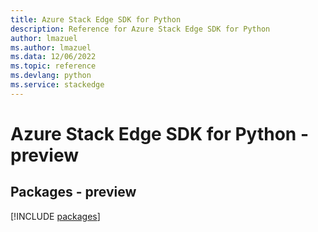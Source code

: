 ```yaml
---
title: Azure Stack Edge SDK for Python
description: Reference for Azure Stack Edge SDK for Python
author: lmazuel
ms.author: lmazuel
ms.data: 12/06/2022
ms.topic: reference
ms.devlang: python
ms.service: stackedge
---
```

# Azure Stack Edge SDK for Python - preview
## Packages - preview
[!INCLUDE [packages](stack-edge-index.md)]